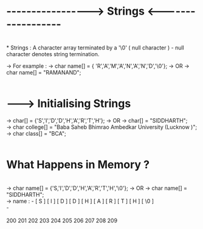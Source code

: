 #    ----------------->  Strings <------------------
<br>
* Strings : A character array terminated by a '\0' ( null character )
-           null character denotes string termination.

-> For example : 
->             char name[] = { 'R','A','M','A','N','A','N','D','\0'};
->               OR
->             char name[] = "RAMANAND";
<br>
<br>
# ---> Initialising Strings 

-> char[] = {'S','I','D','D','H','A','R','T','H'};
-> OR
-> char[] = "SIDDHARTH";
<br>
-> char college[] = "Baba Saheb Bhimrao Ambedkar University (Lucknow )";
<br>
-> char class[] = "BCA";
<br>
<br>
# What Happens in Memory ?
<br>
-> char name[] = {'S,'I','D','D','H','A','R','T','H','\0'};
-> OR
-> char name[] = "SIDDHARTH";
<BR>
-> name :
-        [ S ] [ I ] [ D ] [ D ] [ H ] [ A ] [ R ] [ T ] [ H ] [ \0 ] <br>
-<br><br>         200   201   202   203   204   205   206   207   208   209

